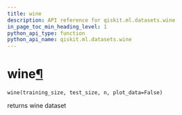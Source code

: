 ```yaml
---
title: wine
description: API reference for qiskit.ml.datasets.wine
in_page_toc_min_heading_level: 1
python_api_type: function
python_api_name: qiskit.ml.datasets.wine
---
```


# wine[¶](#wine "Permalink to this headline")

<span id="qiskit.ml.datasets.wine" />

`wine(training_size, test_size, n, plot_data=False)`

returns wine dataset

